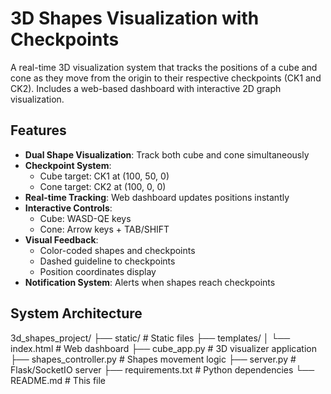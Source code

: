 # 3D Shapes Visualization with Checkpoints
A real-time 3D visualization system that tracks the positions of a cube and cone as they move from the origin to their respective checkpoints (CK1 and CK2). Includes a web-based dashboard with interactive 2D graph visualization.

## Features
- **Dual Shape Visualization**: Track both cube and cone simultaneously
- **Checkpoint System**: 
  - Cube target: CK1 at (100, 50, 0)
  - Cone target: CK2 at (100, 0, 0)
- **Real-time Tracking**: Web dashboard updates positions instantly
- **Interactive Controls**:
  - Cube: WASD-QE keys
  - Cone: Arrow keys + TAB/SHIFT
- **Visual Feedback**:
  - Color-coded shapes and checkpoints
  - Dashed guideline to checkpoints
  - Position coordinates display
- **Notification System**: Alerts when shapes reach checkpoints

## System Architecture
3d_shapes_project/
├── static/ # Static files
├── templates/
│ └── index.html # Web dashboard
├── cube_app.py # 3D visualizer application
├── shapes_controller.py # Shapes movement logic
├── server.py # Flask/SocketIO server
├── requirements.txt # Python dependencies
└── README.md # This file
